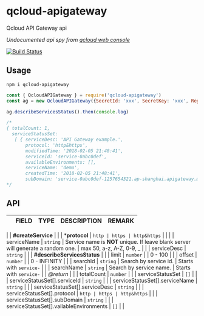 # qcloud-apigateway

Qcloud API Gateway api

_Undocumented api spy from [qcloud web console](https://console.qcloud.com/apigateway)_

[![Build Status](https://travis-ci.org/vitarn/qcloud-apigateway.svg?branch=master)](https://travis-ci.org/vitarn/qcloud-apigateway)

## Usage

`npm i qcloud-apigateway`

```js
const { QcloudAPIGateway } = require('qcloud-apigateway')
const ag = new QcloudAPIGateway({SecretId: 'xxx', SecretKey: 'xxx', Region: 'sh'})

ag.describeServicesStatus().then(console.log)

/*
{ totalCount: 1,
  serviceStatusSet:
   [ { serviceDesc: 'API Gateway example.',
       protocol: 'http&https',
       modifiedTime: '2018-02-05 21:48:41',
       serviceId: 'service-0abc0def',
       availableEnvironments: [],
       serviceName: 'demo',
       createdTime: '2018-02-05 21:48:41',
       subDomain: 'service-0abc0def-1257654321.ap-shanghai.apigateway.myqcloud.com' } ] }
*/
```

## API

|   | FIELD | TYPE | DESCRIPTION | REMARK |
| - | ---   | ---  | ---         | ---    |
|
| **#createService** |
|   | ***protocol** | `http | https | http&https` | |
|   | serviceName | `string` | Service name is **NOT** unique. If leave blank server will generate a random one. | max 50, a-z, A-Z, 0-9, _ |
|   | serviceDesc | `string` |
|
| **#describeServicesStatus** |
|   | limit | `number` | | 0 - 100 |
|   | offset | `number` | | 0 - INFINITY |
|   | searchId | `string` | Search by service id. | Starts with `service-` |
|   | searchName | `string` | Search by service name. | Starts with `service-` |
| _@return_ |
|   | totalCount | `number` |
|   | serviceStatusSet | `[]` |
|   | serviceStatusSet[].serviceId | `string` |
|   | serviceStatusSet[].serviceName | `string` |
|   | serviceStatusSet[].serviceDesc | `string` |
|   | serviceStatusSet[].protocol | `http | https | http&https` |
|   | serviceStatusSet[].subDomain | `string` |
|   | serviceStatusSet[].vailableEnvironments | `[]` |
|
